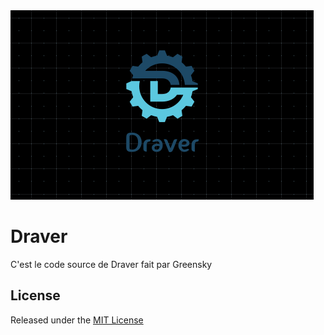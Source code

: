 <img src="./images/banner.png">

# Draver

C'est le code source de Draver fait par Greensky

## License

Released under the [MIT License](./LICENSE)
